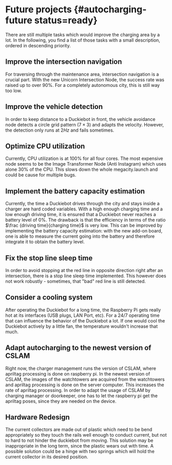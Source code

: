 # Future projects {#autocharging-future status=ready}

There are still multiple tasks which would improve the charging area by a lot. In the following, you find a list of those tasks with a small description, ordered in descending priority.

## Improve the intersection navigation

For traversing through the maintenance area, intersection navigation is a crucial part. With the new Unicorn Intersection Node, the success rate was raised up to over 90%. For a completely autonomous city, this is still way too low.

## Improve the vehicle detection

In order to keep distance to a Duckiebot in front, the vehicle avoidance node detects a circle grid pattern ($7 \times 3$) and adapts the velocity. However, the detection only runs at $2Hz$ and fails sometimes.

## Optimize CPU utilization

Currently, CPU utilization is at 100% for all four cores. The most expensive node seems to be the Image Transformer Node (Anti Instagram) which uses alone 30% of the CPU. This slows down the whole megacity.launch and could be cause for multiple bugs.

## Implement the battery capacity estimation

Currently, the time a Duckiebot drives through the city and stays inside a charger are hard coded variables. With a high enough charging time and a low enough driving time, it is ensured that a Duckiebot never reaches a battery level of 0%. The drawback is that the efficiency in terms of the ratio $\frac {driving time}{charging time}$ is very low. This can be improved by implementing the battery capacity estimation: with the new add-on board, one is able to measure the current going into the battery and therefore integrate it to obtain the battery level.


## Fix the stop line sleep time

In order to avoid stopping at the red line in opposite direction right after an intersection, there is a stop line sleep time implemented. This however does not work robustly - sometimes, that "bad" red line is still detected.


## Consider a cooling system

After operating the Duckiebot for a long time, the Raspberry Pi gets really hot at its interfaces (USB plugs, LAN Port, etc). For a 24/7 operating time that can influence the behavior of the Duckiebot a lot. If one would cool the Duckiebot actively by a little fan, the temperature wouldn't increase that much.


## Adapt autocharging to the newest version of CSLAM

Right now, the charger management runs the version of CSLAM, where apriltag processing is done on raspberry pi. In the newest version of CSLAM, the images of the watchtowers are acquired from the watchtowers and apriltag processing is done on the server computer. This increases the rate of apriltag processing. In order to adapt the usage of CSLAM by charging manager or doorkeeper, one has to let the raspberry pi get the apriltag poses, since they are needed on the device.

## Hardware Redesign

The current collectors are made out of plastic which need to be bend appropriately so they touch the rails well enough to conduct current, but not to hard to not hinder the duckiebot from moving. This solution may be inappropriate in the long term, since the plastic wears out with time. A possible solution could be a hinge with two springs which will hold the current collector in its desired position.
